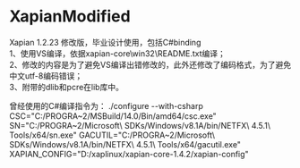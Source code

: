 # XapianModified
Xapian 1.2.23 修改版，毕业设计使用，包括C#binding  
1、使用VS编译，依据xapian-core\win32\README.txt编译；    
2、修改的内容是为了避免VS编译出错修改的，此外还修改了编码格式，为了避免中文utf-8编码错误；  
3、附带的dlib和pcre在lib库中。

曾经使用的C#编译指令为：
./configure --with-csharp CSC="C:/PROGRA~2/MSBuild/14.0/Bin/amd64/csc.exe" SN="C:/PROGRA~2/Microsoft\ SDKs/Windows/v8.1A/bin/NETFX\ 4.5.1\ Tools/x64/sn.exe" GACUTIL="C:/PROGRA~2/Microsoft\ SDKs/Windows/v8.1A/bin/NETFX\ 4.5.1\ Tools/x64/gacutil.exe" XAPIAN_CONFIG="D:/xaplinux/xapian-core-1.4.2/xapian-config"
